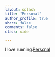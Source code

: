```yaml
---
layout: splash
title: "Personal"
author_profile: true
share: false 
comments: false
class: wide 

---
```


I love running.[Personal](../images/pel.pdf)

